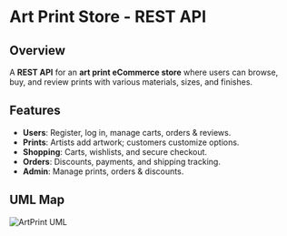 # Art Print Store - REST API

## Overview
A **REST API** for an **art print eCommerce store** where users can browse, buy, and review prints with various materials, sizes, and finishes.

## Features
- **Users**: Register, log in, manage carts, orders & reviews.
- **Prints**: Artists add artwork; customers customize options.
- **Shopping**: Carts, wishlists, and secure checkout.
- **Orders**: Discounts, payments, and shipping tracking.
- **Admin**: Manage prints, orders & discounts.

## UML Map
![ArtPrint UML](https://github.com/user-attachments/assets/d04afe47-00b3-4053-8c23-c4552c9bf4fc)
